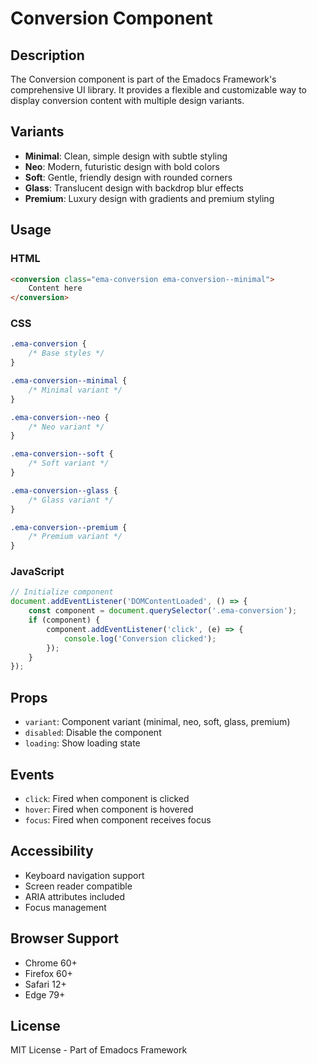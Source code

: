 # Conversion Component

## Description
The Conversion component is part of the Emadocs Framework's comprehensive UI library. It provides a flexible and customizable way to display conversion content with multiple design variants.

## Variants
- **Minimal**: Clean, simple design with subtle styling
- **Neo**: Modern, futuristic design with bold colors
- **Soft**: Gentle, friendly design with rounded corners
- **Glass**: Translucent design with backdrop blur effects
- **Premium**: Luxury design with gradients and premium styling

## Usage

### HTML
```html
<conversion class="ema-conversion ema-conversion--minimal">
    Content here
</conversion>
```

### CSS
```css
.ema-conversion {
    /* Base styles */
}

.ema-conversion--minimal {
    /* Minimal variant */
}

.ema-conversion--neo {
    /* Neo variant */
}

.ema-conversion--soft {
    /* Soft variant */
}

.ema-conversion--glass {
    /* Glass variant */
}

.ema-conversion--premium {
    /* Premium variant */
}
```

### JavaScript
```javascript
// Initialize component
document.addEventListener('DOMContentLoaded', () => {
    const component = document.querySelector('.ema-conversion');
    if (component) {
        component.addEventListener('click', (e) => {
            console.log('Conversion clicked');
        });
    }
});
```

## Props
- `variant`: Component variant (minimal, neo, soft, glass, premium)
- `disabled`: Disable the component
- `loading`: Show loading state

## Events
- `click`: Fired when component is clicked
- `hover`: Fired when component is hovered
- `focus`: Fired when component receives focus

## Accessibility
- Keyboard navigation support
- Screen reader compatible
- ARIA attributes included
- Focus management

## Browser Support
- Chrome 60+
- Firefox 60+
- Safari 12+
- Edge 79+

## License
MIT License - Part of Emadocs Framework
